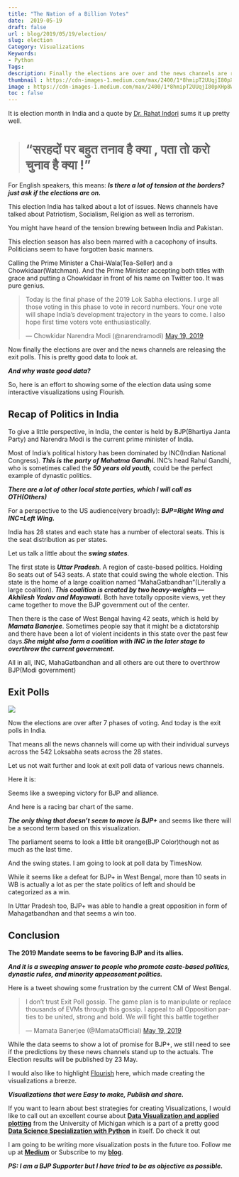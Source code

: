 ```yaml
---
title: "The Nation of a Billion Votes"
date:  2019-05-19
draft: false
url : blog/2019/05/19/election/
slug: election
Category: Visualizations
Keywords:
- Python
Tags:
description: Finally the elections are over and the news channels are releasing the exit polls. This is pretty good data to look at.
thumbnail : https://cdn-images-1.medium.com/max/2400/1*8hmipT2UUqjI80pXHp8WFA.png
image : https://cdn-images-1.medium.com/max/2400/1*8hmipT2UUqjI80pXHp8WFA.png
toc : false
---
```



It is election month in India and a quote by [Dr. Rahat Indori](https://twitter.com/rahatindori/status/1032507541606080512) sums it up pretty well.

> # “सरहदों **पर** बहुत **तनाव** है क्या , पता तो करो **चुनाव है** क्या !”

For English speakers, this means: ***Is there a lot of tension at the borders? just ask if the elections are on.***

This election India has talked about a lot of issues. News channels have talked about Patriotism, Socialism, Religion as well as terrorism.

You might have heard of the tension brewing between India and Pakistan.

This election season has also been marred with a cacophony of insults. Politicians seem to have forgotten basic manners.

Calling the Prime Minister a Chai-Wala(Tea-Seller) and a Chowkidaar(Watchman). And the Prime Minister accepting both titles with grace and putting a Chowkidaar in front of his name on Twitter too. It was pure genius.

<blockquote class="twitter-tweet" data-lang="en"><p lang="en" dir="ltr">Today is the final phase of the 2019 Lok Sabha elections. I urge all those voting in this phase to vote in record numbers. Your one vote will shape India’s development trajectory in the years to come. I also hope first time voters vote enthusiastically.</p>&mdash; Chowkidar Narendra Modi (@narendramodi) <a href="https://twitter.com/narendramodi/status/1129926748513218560?ref_src=twsrc%5Etfw">May 19, 2019</a></blockquote>
<script async src="https://platform.twitter.com/widgets.js" charset="utf-8"></script>


Now finally the elections are over and the news channels are releasing the exit polls. This is pretty good data to look at.

***And why waste good data?***

So, here is an effort to showing some of the election data using some interactive visualizations using Flourish.

## Recap of Politics in India

To give a little perspective, in India, the center is held by BJP(Bhartiya Janta Party) and Narendra Modi is the current prime minister of India.

Most of India’s political history has been dominated by INC(Indian National Congress). ***This is the party of Mahatma Gandhi.*** INC’s head Rahul Gandhi, who is sometimes called the ***50 years old youth,*** could be the perfect example of dynastic politics.

***There are a lot of other local state parties, which I will call as OTH(Others)***

For a perspective to the US audience(very broadly): ***BJP=Right Wing and INC=Left Wing.***

India has 28 states and each state has a number of electoral seats. This is the seat distribution as per states.

<div class="flourish-embed" data-src="visualisation/366631"></div><script src="https://public.flourish.studio/resources/embed.js"></script>

Let us talk a little about the ***swing states***.

The first state is ***Uttar Pradesh***. A region of caste-based politics. Holding 8o seats out of 543 seats. A state that could swing the whole election. This state is the home of a large coalition named “MahaGatbandhan”(Literally a large coalition). ***This coalition is created by two heavy-weights — Akhilesh Yadav and Mayawati.*** Both have totally opposite views, yet they came together to move the BJP government out of the center.

Then there is the case of West Bengal having 42 seats, which is held by ***Mamata Banerjee***. Sometimes people say that it might be a dictatorship and there have been a lot of violent incidents in this state over the past few days.***She might also form a coalition with INC in the later stage to overthrow the current government.***

All in all, INC, MahaGatbandhan and all others are out there to overthrow BJP(Modi government)

## Exit Polls

![](https://cdn-images-1.medium.com/max/9400/0*BHEJzh1R-pI9MLHj)

Now the elections are over after 7 phases of voting. And today is the exit polls in India.

That means all the news channels will come up with their individual surveys across the 542 Loksabha seats across the 28 states.

Let us not wait further and look at exit poll data of various news channels.

Here it is:

<div class="flourish-embed" data-src="visualisation/366687"></div><script src="https://public.flourish.studio/resources/embed.js"></script>

Seems like a sweeping victory for BJP and alliance.

And here is a racing bar chart of the same.

<div class="flourish-embed" data-src="visualisation/366662"></div><script src="https://public.flourish.studio/resources/embed.js"></script>

***The only thing that doesn’t seem to move is BJP+*** and seems like there will be a second term based on this visualization.

<div class="flourish-embed" data-src="visualisation/366637"></div><script src="https://public.flourish.studio/resources/embed.js"></script>

The parliament seems to look a little bit orange(BJP Color)though not as much as the last time.

And the swing states. I am going to look at poll data by TimesNow.

<div class="flourish-embed" data-src="visualisation/366731"></div><script src="https://public.flourish.studio/resources/embed.js"></script>

While it seems like a defeat for BJP+ in West Bengal, more than 10 seats in WB is actually a lot as per the state politics of left and should be categorized as a win.

In Uttar Pradesh too, BJP+ was able to handle a great opposition in form of Mahagatbandhan and that seems a win too.

## Conclusion

**The 2019 Mandate seems to be favoring BJP and its allies.**

***And it is a sweeping answer to people who promote caste-based politics, dynastic rules, and minority appeasement politics.***

Here is a tweet showing some frustration by the current CM of West Bengal.

<blockquote class="twitter-tweet" data-lang="en"><p lang="en" dir="ltr">I don’t trust Exit Poll gossip. The game plan is to manipulate or replace thousands of EVMs through this gossip. I appeal to all Opposition parties to be united, strong and bold. We will fight this battle together</p>&mdash; Mamata Banerjee (@MamataOfficial) <a href="https://twitter.com/MamataOfficial/status/1130112216202526720?ref_src=twsrc%5Etfw">May 19, 2019</a></blockquote>
<script async src="https://platform.twitter.com/widgets.js" charset="utf-8"></script>


While the data seems to show a lot of promise for BJP+, we still need to see if the predictions by these news channels stand up to the actuals. The Election results will be published by 23 May.

I would also like to highlight [Flourish](https://app.flourish.studio) here, which made creating the visualizations a breeze.

***Visualizations that were Easy to make, Publish and share.***

If you want to learn about best strategies for creating Visualizations, I would like to call out an excellent course about [**Data Visualization and applied plotting**](https://www.coursera.org/specializations/data-science-python?ranMID=40328&ranEAID=lVarvwc5BD0&ranSiteID=lVarvwc5BD0-SAQTYQNKSERwaOgd07RrHg&siteID=lVarvwc5BD0-SAQTYQNKSERwaOgd07RrHg&utm_content=3&utm_medium=partners&utm_source=linkshare&utm_campaign=lVarvwc5BD0) from the University of Michigan which is a part of a pretty good [**Data Science Specialization with Python**](https://www.coursera.org/specializations/data-science-python?ranMID=40328&ranEAID=lVarvwc5BD0&ranSiteID=lVarvwc5BD0-SAQTYQNKSERwaOgd07RrHg&siteID=lVarvwc5BD0-SAQTYQNKSERwaOgd07RrHg&utm_content=3&utm_medium=partners&utm_source=linkshare&utm_campaign=lVarvwc5BD0) in itself. Do check it out

I am going to be writing more visualization posts in the future too. Follow me up at [**Medium**](https://medium.com/@rahul_agarwal) or Subscribe to my [**blog**](https://mlwhiz.ck.page/a9b8bda70c).

***PS: I am a BJP Supporter but I have tried to be as objective as possible.***
